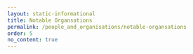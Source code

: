 ```yaml
---
layout: static-informational
title: Notable Organsations
permalink: /people_and_organisations/notable-organsations
order: 5
no_content: true
---
```

